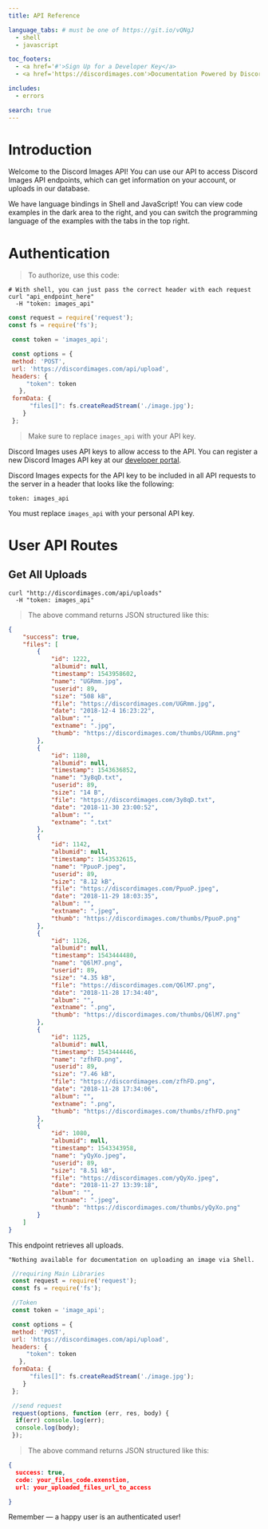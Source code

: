 ```yaml
---
title: API Reference

language_tabs: # must be one of https://git.io/vQNgJ
  - shell
  - javascript

toc_footers:
  - <a href='#'>Sign Up for a Developer Key</a>
  - <a href='https://discordimages.com'>Documentation Powered by Discord Images</a>

includes:
  - errors

search: true
---
```


# Introduction

Welcome to the Discord Images  API! You can use our API to access Discord Images API endpoints, which can get information on your account, or uploads in our database.

We have language bindings in Shell and JavaScript! You can view code examples in the dark area to the right, and you can switch the programming language of the examples with the tabs in the top right.

# Authentication

> To authorize, use this code:

```shell
# With shell, you can just pass the correct header with each request
curl "api_endpoint_here"
  -H "token: images_api"
```

```javascript
const request = require('request');
const fs = require('fs');

 const token = 'images_api';

 const options = {
 method: 'POST',
 url: 'https://discordimages.com/api/upload',
 headers: {
     "token": token
   },
 formData: {
      "files[]": fs.createReadStream('./image.jpg');
    }
 };
```

> Make sure to replace `images_api` with your API key.

Discord Images uses API keys to allow access to the API. You can register a new Discord Images API key at our [developer portal](https://discordimages.com/auth).

Discord Images expects for the API key to be included in all API requests to the server in a header that looks like the following:

`token: images_api`

<aside class="notice">
You must replace <code>images_api</code> with your personal API key.
</aside>

# User API Routes

## Get All Uploads

```shell
curl "http://discordimages.com/api/uploads"
  -H "token: images_api"
```

> The above command returns JSON structured like this:

```json
{
    "success": true,
    "files": [
        {
            "id": 1222,
            "albumid": null,
            "timestamp": 1543958602,
            "name": "UGRmm.jpg",
            "userid": 89,
            "size": "508 kB",
            "file": "https://discordimages.com/UGRmm.jpg",
            "date": "2018-12-4 16:23:22",
            "album": "",
            "extname": ".jpg",
            "thumb": "https://discordimages.com/thumbs/UGRmm.png"
        },
        {
            "id": 1180,
            "albumid": null,
            "timestamp": 1543636852,
            "name": "3y8qD.txt",
            "userid": 89,
            "size": "14 B",
            "file": "https://discordimages.com/3y8qD.txt",
            "date": "2018-11-30 23:00:52",
            "album": "",
            "extname": ".txt"
        },
        {
            "id": 1142,
            "albumid": null,
            "timestamp": 1543532615,
            "name": "PpuoP.jpeg",
            "userid": 89,
            "size": "8.12 kB",
            "file": "https://discordimages.com/PpuoP.jpeg",
            "date": "2018-11-29 18:03:35",
            "album": "",
            "extname": ".jpeg",
            "thumb": "https://discordimages.com/thumbs/PpuoP.png"
        },
        {
            "id": 1126,
            "albumid": null,
            "timestamp": 1543444480,
            "name": "Q6lM7.png",
            "userid": 89,
            "size": "4.35 kB",
            "file": "https://discordimages.com/Q6lM7.png",
            "date": "2018-11-28 17:34:40",
            "album": "",
            "extname": ".png",
            "thumb": "https://discordimages.com/thumbs/Q6lM7.png"
        },
        {
            "id": 1125,
            "albumid": null,
            "timestamp": 1543444446,
            "name": "zfhFD.png",
            "userid": 89,
            "size": "7.46 kB",
            "file": "https://discordimages.com/zfhFD.png",
            "date": "2018-11-28 17:34:06",
            "album": "",
            "extname": ".png",
            "thumb": "https://discordimages.com/thumbs/zfhFD.png"
        },
        {
            "id": 1080,
            "albumid": null,
            "timestamp": 1543343958,
            "name": "yQyXo.jpeg",
            "userid": 89,
            "size": "8.51 kB",
            "file": "https://discordimages.com/yQyXo.jpeg",
            "date": "2018-11-27 13:39:18",
            "album": "",
            "extname": ".jpeg",
            "thumb": "https://discordimages.com/thumbs/yQyXo.png"
        }
    ]
}
```

This endpoint retrieves all uploads.


```shell
"Nothing available for documentation on uploading an image via Shell.
```

```javascript
 //requiring Main Libraries
 const request = require('request');
 const fs = require('fs');

 //Token
 const token = 'image_api';

 const options = {
 method: 'POST',
 url: 'https://discordimages.com/api/upload',
 headers: {
     "token": token
   },
 formData: {
      "files[]": fs.createReadStream('./image.jpg');
    }
 };

 //send request
 request(options, function (err, res, body) {
  if(err) console.log(err);
  console.log(body);
 });
```

> The above command returns JSON structured like this:

```json
{
  success: true,
  code: your_files_code.exenstion,
  url: your_uploaded_files_url_to_access

}
```

<aside class="success">
Remember — a happy user is an authenticated user!
</aside>

